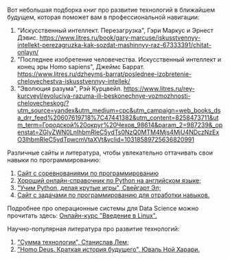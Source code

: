 Вот небольшая подборка книг про развитие технологий в ближайшем будущем, которая поможет вам в профессиональной навигации:

1. "Искусственный интеллект. Перезагрузка", Гэри Маркус и Эрнест Дэвис. https://www.litres.ru/book/gary-marcuse/iskusstvennyy-intellekt-perezagruzka-kak-sozdat-mashinnyy-raz-67333391/chitat-onlayn/
2. "Последнее изобретение человечества. Искусственный интеллект и конец эры Homo sapiens", Джеймс Баррат. https://www.litres.ru/dzheyms-barrat/poslednee-izobretenie-chelovechestva-iskusstvennyy-intellek/
3. "Эволюция разума", Рэй Курцвейл. https://www.litres.ru/rey-kurcveyl/evoluciya-razuma-ili-beskonechnye-vozmozhnosti-chelovecheskog/?utm_source=yandex&utm_medium=cpc&utm_campaign=web_books_dsa_drr_feed%20607619718%7C47441382&utm_content=8258473711&utm_term=Городской%20округ%20Чехов_98614&param_2=987239&_openstat=ZGlyZWN0LnlhbmRleC5ydTs0NzQ0MTM4Mjs4MjU4NDczNzExO3lhbmRleC5ydTpwcmVtaXVt&yclid=10318589725636820991

Различные сайты и литература, чтобы увлекательно оттачивать свои навыки по программированию:

1) [Сайт с соревнованиями по программированию](https://leetcode.com/)
2) [Хороший онлайн-справочник по Python на английском языке;](https://learnpython.org/)
3) ["Учим Python, делая крутые игры", Свейгарт Эл;](https://www.litres.ru/el-sveygart/uchim-python-delaya-krutye-igry-33399590/)
4) [Сайт с задачами по программированию для отработки навыков.](https://www.codewars.com/r/QULJAg)

Подробнее про операционные системы для Data Science можно прочитать здесь:
    [Онлайн-курс "Введение в Linux".](https://stepik.org/course/73/promo)

Научно-популярная литература про развитие технологий:

1) ["Сумма технологии", Станислав Лем;](https://www.litres.ru/stanislav-lem/summa-tehnologii/)
2) ["Homo Deus. Краткая история будущего", Юваль Ной Харари.](https://www.litres.ru/uval-noy-harari/homo-deus-kratkaya-istoriya-buduschego/)
